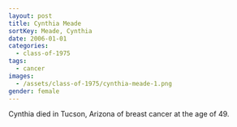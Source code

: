 ```yaml
---
layout: post
title: Cynthia Meade
sortKey: Meade, Cynthia
date: 2006-01-01
categories:
  - class-of-1975
tags:
  - cancer
images:
  - /assets/class-of-1975/cynthia-meade-1.png
gender: female
---
```

Cynthia died in Tucson, Arizona of breast cancer at the age of 49.
